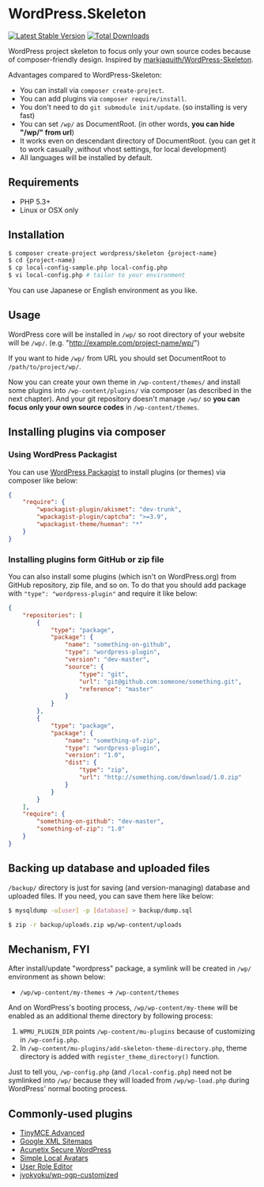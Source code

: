 # WordPress.Skeleton

[![Latest Stable Version](https://poser.pugx.org/wordpress/skeleton/v/stable.svg)](https://packagist.org/packages/wordpress/skeleton)
[![Total Downloads](https://poser.pugx.org/wordpress/skeleton/downloads.svg)](https://packagist.org/packages/wordpress/skeleton)

WordPress project skeleton to focus only your own source codes because of composer-friendly design. Inspired by [markjaquith/WordPress-Skeleton](https://github.com/markjaquith/WordPress-Skeleton).

Advantages compared to WordPress-Skeleton:

* You can install via `composer create-project`.
* You can add plugins via `composer require/install`.
* You don't need to do `git submodule init/update`. (so installing is very fast)
* You can set `/wp/` as DocumentRoot. (in other words, **you can hide "/wp/" from url**)
* It works even on descendant directory of DocumentRoot. (you can get it to work casually ,without vhost settings, for local development)
* All languages will be installed by default.

## Requirements

* PHP 5.3+
* Linux or OSX only

## Installation

```bash
$ composer create-project wordpress/skeleton {project-name}
$ cd {project-name}
$ cp local-config-sample.php local-config.php
$ vi local-config.php # tailor to your environment
```

You can use Japanese or English environment as you like.

## Usage

WordPress core will be installed in `/wp/` so root directory of your website will be `/wp/`. (e.g. "http://example.com/project-name/wp/")

If you want to hide `/wp/` from URL you should set DocumentRoot to `/path/to/project/wp/`.

Now you can create your own theme in `/wp-content/themes/` and install some plugins into `/wp-content/plugins/` via composer (as described in the next chapter).
And your git repository doesn't manage `/wp/` so **you can focus only your own source codes** in `/wp-content/themes`.

## Installing plugins via composer

### Using WordPress Packagist

You can use [WordPress Packagist](http://wpackagist.org) to install plugins (or themes) via composer like below:

```json
{
    "require": {
        "wpackagist-plugin/akismet": "dev-trunk",
        "wpackagist-plugin/captcha": ">=3.9",
        "wpackagist-theme/hueman": "*"
    }
}
```

### Installing plugins form GitHub or zip file

You can also install some plugins (which isn't on WordPress.org) from GitHub repository, zip file, and so on.
To do that you should add package with `"type": "wordpress-plugin"` and require it like below:

```json
{
    "repositories": [
        {
            "type": "package",
            "package": {
                "name": "something-on-github",
                "type": "wordpress-plugin",
                "version": "dev-master",
                "source": {
                    "type": "git",
                    "url": "git@github.com:someone/something.git",
                    "reference": "master"
                }
            }
        },
        {
            "type": "package",
            "package": {
                "name": "something-of-zip",
                "type": "wordpress-plugin",
                "version": "1.0",
                "dist": {
                    "type": "zip",
                    "url": "http://something.com/download/1.0.zip"
                }
            }
        }
    ],
    "require": {
        "something-on-github": "dev-master",
        "something-of-zip": "1.0"
    }
}
```

## Backing up database and uploaded files

`/backup/` directory is just for saving (and version-managing) database and uploaded files. If you need, you can save them here like below:

```bash
$ mysqldump -u[user] -p [database] > backup/dump.sql
```

```bash
$ zip -r backup/uploads.zip wp/wp-content/uploads
```

## Mechanism, FYI

After install/update "wordpress" package, a symlink will be created in `/wp/` environment as shown below:

* `/wp/wp-content/my-themes` -> `/wp-content/themes`

And on WordPress's booting process, `/wp/wp-content/my-theme` will be enabled as an additional theme directory by following process:

1. `WPMU_PLUGIN_DIR` points `/wp-content/mu-plugins` because of customizing in `/wp-config.php`.
2. In `/wp-content/mu-plugins/add-skeleton-theme-directory.php`, theme directory is added with `register_theme_directory()` function.

Just to tell you, `/wp-config.php` (and `/local-config.php`) need not be symlinked into `/wp/` because they will loaded from `/wp/wp-load.php` during WordPress' normal booting process.

## Commonly-used plugins

* [TinyMCE Advanced](https://wordpress.org/plugins/tinymce-advanced/)
* [Google XML Sitemaps](https://wordpress.org/plugins/google-sitemap-generator/)
* [Acunetix Secure WordPress](https://wordpress.org/plugins/secure-wordpress/)
* [Simple Local Avatars](https://wordpress.org/plugins/simple-local-avatars/)
* [User Role Editor](https://wordpress.org/plugins/user-role-editor/)
* [jyokyoku/wp-ogp-customized](https://github.com/jyokyoku/wp-ogp-customized)
